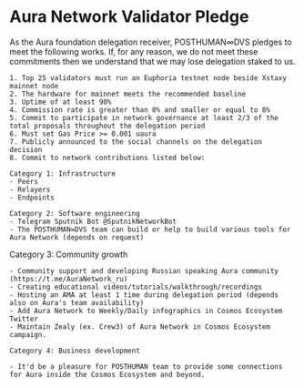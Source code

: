 # Aura Network Validator Pledge

As the Aura foundation delegation receiver, POSTHUMAN∞DVS pledges to meet the following works. If, for any reason, we do not meet these commitments then we understand that we may lose delegation staked to us.

    1. Top 25 validators must run an Euphoria testnet node beside Xstaxy mainnet node
    2. The hardware for mainnet meets the recommended baseline    
    3. Uptime of at least 90%
    4. Commission rate is greater than 0% and smaller or equal to 8%
    5. Commit to participate in network governance at least 2/3 of the total proposals throughout the delegation period
    6. Must set Gas Price >= 0.001 uaura
    7. Publicly announced to the social channels on the delegation decision
    8. Commit to network contributions listed below: 

    Category 1: Infrastructure
    - Peers
    - Relayers
    - Endpoints

    Category 2: Software engineering  
    - Telegram Sputnik Bot @SputnikNetworkBot
    - The POSTHUMAN∞DVS team can build or help to build various tools for Aura Network (depends on request)

  Category 3: Community growth
  
    - Community support and developing Russian speaking Aura community (https://t.me/AuraNetwork_ru)
    - Creating educational videos/tutorials/walkthrough/recordings
    - Hosting an AMA at least 1 time during delegation period (depends also on Aura's team availability)
    - Add Aura Network to Weekly/Daily infographics in Cosmos Ecosystem Twitter
    - Maintain Zealy (ex. Crew3) of Aura Network in Cosmos Ecosystem campaign.

    Category 4: Business development

    - It'd be a pleasure for POSTHUMAN team to provide some connections for Aura inside the Cosmos Ecosystem and beyond.